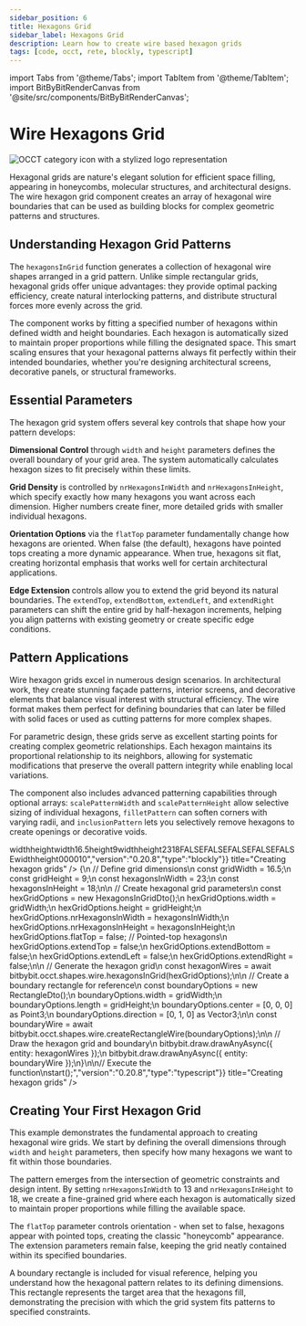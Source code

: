 ```yaml
---
sidebar_position: 6
title: Hexagons Grid
sidebar_label: Hexagons Grid
description: Learn how to create wire based hexagon grids
tags: [code, occt, rete, blockly, typescript]
---
```


import Tabs from '@theme/Tabs';
import TabItem from '@theme/TabItem';
import BitByBitRenderCanvas from '@site/src/components/BitByBitRenderCanvas';

# Wire Hexagons Grid

<img 
  class="category-icon-small" 
  src="https://s.bitbybit.dev/assets/icons/white/occt-icon.svg" 
  alt="OCCT category icon with a stylized logo representation" 
  title="OCCT category icon" />

Hexagonal grids are nature's elegant solution for efficient space filling, appearing in honeycombs, molecular structures, and architectural designs. The wire hexagon grid component creates an array of hexagonal wire boundaries that can be used as building blocks for complex geometric patterns and structures.

## Understanding Hexagon Grid Patterns

The `hexagonsInGrid` function generates a collection of hexagonal wire shapes arranged in a grid pattern. Unlike simple rectangular grids, hexagonal grids offer unique advantages: they provide optimal packing efficiency, create natural interlocking patterns, and distribute structural forces more evenly across the grid.

The component works by fitting a specified number of hexagons within defined width and height boundaries. Each hexagon is automatically sized to maintain proper proportions while filling the designated space. This smart scaling ensures that your hexagonal patterns always fit perfectly within their intended boundaries, whether you're designing architectural screens, decorative panels, or structural frameworks.

## Essential Parameters

The hexagon grid system offers several key controls that shape how your pattern develops:

**Dimensional Control** through `width` and `height` parameters defines the overall boundary of your grid area. The system automatically calculates hexagon sizes to fit precisely within these limits.

**Grid Density** is controlled by `nrHexagonsInWidth` and `nrHexagonsInHeight`, which specify exactly how many hexagons you want across each dimension. Higher numbers create finer, more detailed grids with smaller individual hexagons.

**Orientation Options** via the `flatTop` parameter fundamentally change how hexagons are oriented. When false (the default), hexagons have pointed tops creating a more dynamic appearance. When true, hexagons sit flat, creating horizontal emphasis that works well for certain architectural applications.

**Edge Extension** controls allow you to extend the grid beyond its natural boundaries. The `extendTop`, `extendBottom`, `extendLeft`, and `extendRight` parameters can shift the entire grid by half-hexagon increments, helping you align patterns with existing geometry or create specific edge conditions.

## Pattern Applications

Wire hexagon grids excel in numerous design scenarios. In architectural work, they create stunning façade patterns, interior screens, and decorative elements that balance visual interest with structural efficiency. The wire format makes them perfect for defining boundaries that can later be filled with solid faces or used as cutting patterns for more complex shapes.

For parametric design, these grids serve as excellent starting points for creating complex geometric relationships. Each hexagon maintains its proportional relationship to its neighbors, allowing for systematic modifications that preserve the overall pattern integrity while enabling local variations.

The component also includes advanced patterning capabilities through optional arrays: `scalePatternWidth` and `scalePatternHeight` allow selective sizing of individual hexagons, `filletPattern` can soften corners with varying radii, and `inclusionPattern` lets you selectively remove hexagons to create openings or decorative voids.

<Tabs groupId="creating-hexagon-grids">
<TabItem value="rete" label="Rete">
    <BitByBitRenderCanvas
    requireManualStart={true}
    script={{"script":"{\"id\":\"rete-v2-json\",\"nodes\":{\"b7a38d4c0d9f754c\":{\"id\":\"b7a38d4c0d9f754c\",\"name\":\"bitbybit.occt.shapes.wire.hexagonsInGrid\",\"customName\":\"hexagons in grid\",\"async\":true,\"drawable\":true,\"data\":{\"genericNodeData\":{\"hide\":false,\"oneOnOne\":false,\"flatten\":0,\"forceExecution\":false},\"width\":10,\"height\":10,\"nrHexagonsInWidth\":10,\"nrHexagonsInHeight\":10,\"flatTop\":true,\"extendTop\":false,\"extendBottom\":false,\"extendLeft\":false,\"extendRight\":false},\"inputs\":{\"width\":{\"connections\":[{\"node\":\"10cad6722901b797\",\"output\":\"result\",\"data\":{}}]},\"height\":{\"connections\":[{\"node\":\"94b6840ecc0d14f9\",\"output\":\"result\",\"data\":{}}]},\"nrHexagonsInWidth\":{\"connections\":[{\"node\":\"9e0f01292b02aa95\",\"output\":\"result\",\"data\":{}}]},\"nrHexagonsInHeight\":{\"connections\":[{\"node\":\"cc9937525eb5e9ca\",\"output\":\"result\",\"data\":{}}]}},\"position\":[1284.1811287089922,550.0164150191429]},\"10cad6722901b797\":{\"id\":\"10cad6722901b797\",\"name\":\"bitbybit.math.numberSlider\",\"customName\":\"width\",\"data\":{\"options\":{\"min\":5,\"max\":20,\"step\":0.1,\"width\":350,\"updateOnDrag\":false},\"number\":16.5},\"inputs\":{},\"position\":[453.7297187862087,422.94929075624503]},\"94b6840ecc0d14f9\":{\"id\":\"94b6840ecc0d14f9\",\"name\":\"bitbybit.math.numberSlider\",\"customName\":\"heigt\",\"data\":{\"number\":9},\"inputs\":{},\"position\":[456.05536369107705,581.7401796185444]},\"9e0f01292b02aa95\":{\"id\":\"9e0f01292b02aa95\",\"name\":\"bitbybit.math.numberSlider\",\"customName\":\"subdivisions w\",\"data\":{\"options\":{\"min\":5,\"max\":30,\"step\":1,\"width\":350,\"updateOnDrag\":false},\"number\":23},\"inputs\":{},\"position\":[457.2296289322852,741.1013000038674]},\"cc9937525eb5e9ca\":{\"id\":\"cc9937525eb5e9ca\",\"name\":\"bitbybit.math.numberSlider\",\"customName\":\"subdivisions h\",\"data\":{\"number\":18},\"inputs\":{},\"position\":[456.1027729121326,903.7244752443968]},\"21636f9079646906\":{\"id\":\"21636f9079646906\",\"name\":\"bitbybit.occt.shapes.wire.createRectangleWire\",\"customName\":\"rectangle wire\",\"async\":true,\"drawable\":true,\"data\":{\"genericNodeData\":{\"hide\":false,\"oneOnOne\":false,\"flatten\":0,\"forceExecution\":false},\"width\":1,\"length\":2,\"center\":[0,0,0],\"direction\":[0,1,0]},\"inputs\":{\"width\":{\"connections\":[{\"node\":\"10cad6722901b797\",\"output\":\"result\",\"data\":{}}]},\"length\":{\"connections\":[{\"node\":\"94b6840ecc0d14f9\",\"output\":\"result\",\"data\":{}}]}},\"position\":[1288.9401397832285,126.53828730459331]}}}","version":"0.20.8","type":"rete"}}
    title="Creating hexagon grids"
    />
</TabItem>
<TabItem value="blockly" label="Blockly">
  <BitByBitRenderCanvas
    requireManualStart={true}
    script={{"script":"<xml xmlns=\"https://developers.google.com/blockly/xml\"><variables><variable id=\"f8PoBNR-.1tv@(Gxyi-#\">width</variable><variable id=\"~xh.~H^Ri7Krz?l}#htu\">height</variable></variables><block type=\"variables_set\" id=\"k`[=31-i4kPX3Fg!d;$R\" x=\"-271\" y=\"-322\"><field name=\"VAR\" id=\"f8PoBNR-.1tv@(Gxyi-#\">width</field><value name=\"VALUE\"><block type=\"math_number\" id=\"DM%a+VWQ0l-4u`$eo2XF\"><field name=\"NUM\">16.5</field></block></value><next><block type=\"variables_set\" id=\"z!hj)3,v^D}*c?Qm,[dH\"><field name=\"VAR\" id=\"~xh.~H^Ri7Krz?l}#htu\">height</field><value name=\"VALUE\"><block type=\"math_number\" id=\"$;Q[uIR;P]GQt7UWl@Q/\"><field name=\"NUM\">9</field></block></value><next><block type=\"bitbybit.draw.drawAnyAsyncNoReturn\" id=\"05~!]nr}NNcNtO4!BS))\"><value name=\"Entity\"><block type=\"bitbybit.occt.shapes.wire.hexagonsInGrid\" id=\"nM%!Z^[BQ/eb39Bh^I@F\"><value name=\"Width\"><block type=\"variables_get\" id=\"u*~+,gWt)Cp7*+5QSa*w\"><field name=\"VAR\" id=\"f8PoBNR-.1tv@(Gxyi-#\">width</field></block></value><value name=\"Height\"><block type=\"variables_get\" id=\"EWtWaQ?`mJM7U_{fRe.R\"><field name=\"VAR\" id=\"~xh.~H^Ri7Krz?l}#htu\">height</field></block></value><value name=\"NrHexagonsInWidth\"><block type=\"math_number\" id=\"T8e)xWdo9X{X[JvgK;!1\"><field name=\"NUM\">23</field></block></value><value name=\"NrHexagonsInHeight\"><block type=\"math_number\" id=\"bk{2y3?}j,,$*s|I-+(W\"><field name=\"NUM\">18</field></block></value><value name=\"FlatTop\"><block type=\"logic_boolean\" id=\"/)tK{J04T`J7O76Tf?Rp\"><field name=\"BOOL\">FALSE</field></block></value><value name=\"ExtendTop\"><block type=\"logic_boolean\" id=\"}uw4D3Qg@RDV^$]{_.E!\"><field name=\"BOOL\">FALSE</field></block></value><value name=\"ExtendBottom\"><block type=\"logic_boolean\" id=\"7CzU!QM03op,PI1I2kcY\"><field name=\"BOOL\">FALSE</field></block></value><value name=\"ExtendLeft\"><block type=\"logic_boolean\" id=\"o:cSTHdhV2T*9BpwP/(Q\"><field name=\"BOOL\">FALSE</field></block></value><value name=\"ExtendRight\"><block type=\"logic_boolean\" id=\"S[E^!+z6{iB%=$M9ZsA,\"><field name=\"BOOL\">FALSE</field></block></value></block></value><next><block type=\"bitbybit.draw.drawAnyAsyncNoReturn\" id=\"1*R7-9G?ZFpUaEaZLJ{!\"><value name=\"Entity\"><block type=\"bitbybit.occt.shapes.wire.createRectangleWire\" id=\"Kc#iGUz(cE^,qr~Cq@^A\"><value name=\"Width\"><block type=\"variables_get\" id=\"E+9yUqFKVO9y`TFc00^G\"><field name=\"VAR\" id=\"f8PoBNR-.1tv@(Gxyi-#\">width</field></block></value><value name=\"Length\"><block type=\"variables_get\" id=\"B5O!LNy4fd/A71:oL:^}\"><field name=\"VAR\" id=\"~xh.~H^Ri7Krz?l}#htu\">height</field></block></value><value name=\"Center\"><block type=\"bitbybit.point.pointXYZ\" id=\"K9t#DtEU37-h1KnBtm2c\"><value name=\"X\"><block type=\"math_number\" id=\"ec_4.ARKAd9ZFeXgFFK(\"><field name=\"NUM\">0</field></block></value><value name=\"Y\"><block type=\"math_number\" id=\"+aWWhTAr:2LH!95-`AKC\"><field name=\"NUM\">0</field></block></value><value name=\"Z\"><block type=\"math_number\" id=\"ZWwKg1^Ix3T{x~l)Cb_l\"><field name=\"NUM\">0</field></block></value></block></value><value name=\"Direction\"><block type=\"bitbybit.vector.vectorXYZ\" id=\"6I%OGKI@B*^ffm~Oh6G*\"><value name=\"X\"><block type=\"math_number\" id=\"G#CzRTU_O;@i(0)HTy[q\"><field name=\"NUM\">0</field></block></value><value name=\"Y\"><block type=\"math_number\" id=\"yiKXk(cld$EJN|m-MM9u\"><field name=\"NUM\">1</field></block></value><value name=\"Z\"><block type=\"math_number\" id=\"s1dDq9nefu+4:p1#d92m\"><field name=\"NUM\">0</field></block></value></block></value></block></value></block></next></block></next></block></next></block></xml>","version":"0.20.8","type":"blockly"}}
    title="Creating hexagon grids"
    />
</TabItem>
<TabItem value="typescript" label="TypeScript">
<BitByBitRenderCanvas
    requireManualStart={true}
    script={{"script":"const { HexagonsInGridDto, RectangleDto } = Bit.Inputs.OCCT;\n// Import required types\ntype TopoDSWirePointer = Bit.Inputs.OCCT.TopoDSWirePointer;\ntype Point3 = Bit.Inputs.Base.Point3;\ntype Vector3 = Bit.Inputs.Base.Vector3;\n\n// Define the main function\nconst start = async () => {\n    // Define grid dimensions\n    const gridWidth = 16.5;\n    const gridHeight = 9;\n    const hexagonsInWidth = 23;\n    const hexagonsInHeight = 18;\n\n    // Create hexagonal grid parameters\n    const hexGridOptions = new HexagonsInGridDto();\n    hexGridOptions.width = gridWidth;\n    hexGridOptions.height = gridHeight;\n    hexGridOptions.nrHexagonsInWidth = hexagonsInWidth;\n    hexGridOptions.nrHexagonsInHeight = hexagonsInHeight;\n    hexGridOptions.flatTop = false; // Pointed-top hexagons\n    hexGridOptions.extendTop = false;\n    hexGridOptions.extendBottom = false;\n    hexGridOptions.extendLeft = false;\n    hexGridOptions.extendRight = false;\n\n    // Generate the hexagon grid\n    const hexagonWires = await bitbybit.occt.shapes.wire.hexagonsInGrid(hexGridOptions);\n\n    // Create a boundary rectangle for reference\n    const boundaryOptions = new RectangleDto();\n    boundaryOptions.width = gridWidth;\n    boundaryOptions.length = gridHeight;\n    boundaryOptions.center = [0, 0, 0] as Point3;\n    boundaryOptions.direction = [0, 1, 0] as Vector3;\n\n    const boundaryWire = await bitbybit.occt.shapes.wire.createRectangleWire(boundaryOptions);\n\n    // Draw the hexagon grid and boundary\n    bitbybit.draw.drawAnyAsync({ entity: hexagonWires });\n    bitbybit.draw.drawAnyAsync({ entity: boundaryWire });\n}\n\n// Execute the function\nstart();","version":"0.20.8","type":"typescript"}}
    title="Creating hexagon grids"
    />
</TabItem>
</Tabs>

## Creating Your First Hexagon Grid

This example demonstrates the fundamental approach to creating hexagonal wire grids. We start by defining the overall dimensions through `width` and `height` parameters, then specify how many hexagons we want to fit within those boundaries.

The pattern emerges from the intersection of geometric constraints and design intent. By setting `nrHexagonsInWidth` to 13 and `nrHexagonsInHeight` to 18, we create a fine-grained grid where each hexagon is automatically sized to maintain proper proportions while filling the available space.

The `flatTop` parameter controls orientation - when set to false, hexagons appear with pointed tops, creating the classic "honeycomb" appearance. The extension parameters remain false, keeping the grid neatly contained within its specified boundaries.

A boundary rectangle is included for visual reference, helping you understand how the hexagonal pattern relates to its defining dimensions. This rectangle represents the target area that the hexagons fill, demonstrating the precision with which the grid system fits patterns to specified constraints.
